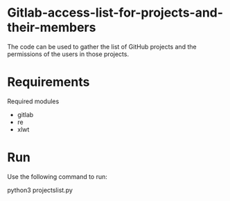 # Gitlab-access-list-for-projects-and-their-members

The code can be used to gather the list of GitHub projects and the permissions of the users in those projects.

# Requirements
Required modules

* gitlab
* re
* xlwt


# Run
Use the following command to run:

python3 projectslist.py
